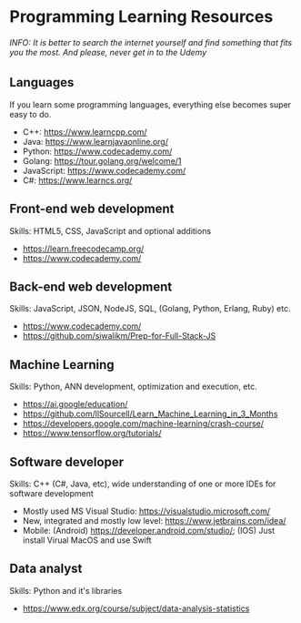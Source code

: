 # Programming Learning Resources
###### INFO: It is better to search the internet yourself and find something that fits you the most. And please, never get in to the Udemy

## Languages
If you learn some programming languages, everything else becomes super easy to do.
- C++: https://www.learncpp.com/
- Java: https://www.learnjavaonline.org/
- Python: https://www.codecademy.com/
- Golang: https://tour.golang.org/welcome/1
- JavaScript: https://www.codecademy.com/
- C#: https://www.learncs.org/


## Front-end web development
Skills: HTML5, CSS, JavaScript and optional additions
- https://learn.freecodecamp.org/
- https://www.codecademy.com/

## Back-end web development
Skills: JavaScript, JSON, NodeJS, SQL, (Golang, Python, Erlang, Ruby) etc.
- https://www.codecademy.com/
- https://github.com/siwalikm/Prep-for-Full-Stack-JS

## Machine Learning
Skills: Python, ANN development, optimization and execution, etc.
- https://ai.google/education/
- https://github.com/llSourcell/Learn_Machine_Learning_in_3_Months
- https://developers.google.com/machine-learning/crash-course/
- https://www.tensorflow.org/tutorials/

## Software developer
Skills: C++ (C#, Java, etc), wide understanding of one or more IDEs for software development
- Mostly used MS Visual Studio: https://visualstudio.microsoft.com/
- New, integrated and mostly low level: https://www.jetbrains.com/idea/
- Mobile: (Android) https://developer.android.com/studio/; (IOS) Just install Virual MacOS and use Swift

## Data analyst
Skills: Python and it's libraries
- https://www.edx.org/course/subject/data-analysis-statistics

